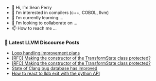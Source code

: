 - 👋 Hi, I’m Sean Perry
- 👀 I’m interested in compilers (c++, COBOL, llvm)
- 🌱 I’m currently learning ...
- 💞️ I’m looking to collaborate on ...
- 📫 How to reach me ...

<!---
s66perry/s66perry is a ✨ special ✨ repository because its `README.md` (this file) appears on your GitHub profile.
You can click the Preview link to take a look at your changes.
--->
### 📕 Latest LLVM Discourse Posts

<!-- DISCOURSE-LLVM:START -->
- [Loop handling improvement plans](https://discourse.llvm.org/t/loop-handling-improvement-plans/80417#post_1)
- [[RFC] Making the constructor of the TransformState class protected?](https://discourse.llvm.org/t/rfc-making-the-constructor-of-the-transformstate-class-protected/80377#post_3)
- [[RFC] Making the constructor of the TransformState class protected?](https://discourse.llvm.org/t/rfc-making-the-constructor-of-the-transformstate-class-protected/80377#post_2)
- [State of Clang bug database has improved](https://discourse.llvm.org/t/state-of-clang-bug-database-has-improved/80411#post_1)
- [How to react to lldb exit with the python API](https://discourse.llvm.org/t/how-to-react-to-lldb-exit-with-the-python-api/80324#post_4)
<!-- DISCOURSE-LLVM:END -->
